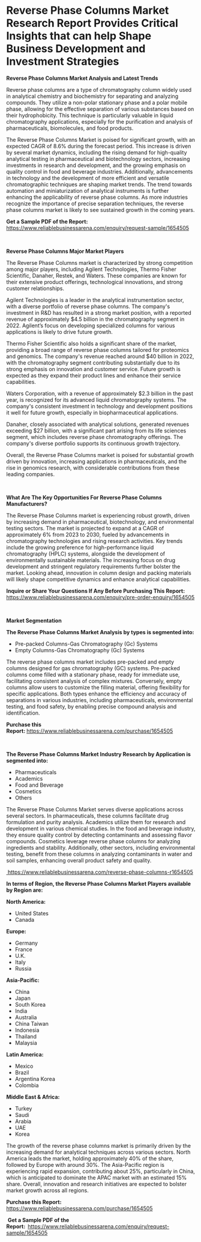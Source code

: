 <p><h1>Reverse Phase Columns Market Research Report Provides Critical Insights that can help Shape Business Development and Investment Strategies</h1></p><p><strong>Reverse Phase Columns Market Analysis and Latest Trends</strong></p>
<p><p>Reverse phase columns are a type of chromatography column widely used in analytical chemistry and biochemistry for separating and analyzing compounds. They utilize a non-polar stationary phase and a polar mobile phase, allowing for the effective separation of various substances based on their hydrophobicity. This technique is particularly valuable in liquid chromatography applications, especially for the purification and analysis of pharmaceuticals, biomolecules, and food products.</p><p>The Reverse Phase Columns Market is poised for significant growth, with an expected CAGR of 8.6% during the forecast period. This increase is driven by several market dynamics, including the rising demand for high-quality analytical testing in pharmaceutical and biotechnology sectors, increasing investments in research and development, and the growing emphasis on quality control in food and beverage industries. Additionally, advancements in technology and the development of more efficient and versatile chromatographic techniques are shaping market trends. The trend towards automation and miniaturization of analytical instruments is further enhancing the applicability of reverse phase columns. As more industries recognize the importance of precise separation techniques, the reverse phase columns market is likely to see sustained growth in the coming years.</p></p>
<p><strong>Get a Sample PDF of the Report:&nbsp;</strong> <a href="https://www.reliablebusinessarena.com/enquiry/request-sample/1654505?utm_campaign=2997&utm_medium=2&utm_source=Github&utm_content=ia&utm_term=16042025&utm_id=reverse-phase-columns">https://www.reliablebusinessarena.com/enquiry/request-sample/1654505</a></p>
<p>&nbsp;</p>
<p><strong>Reverse Phase Columns Major Market Players</strong></p>
<p><p>The Reverse Phase Columns market is characterized by strong competition among major players, including Agilent Technologies, Thermo Fisher Scientific, Danaher, Restek, and Waters. These companies are known for their extensive product offerings, technological innovations, and strong customer relationships.</p><p>Agilent Technologies is a leader in the analytical instrumentation sector, with a diverse portfolio of reverse phase columns. The company's investment in R&D has resulted in a strong market position, with a reported revenue of approximately $4.5 billion in the chromatography segment in 2022. Agilent’s focus on developing specialized columns for various applications is likely to drive future growth.</p><p>Thermo Fisher Scientific also holds a significant share of the market, providing a broad range of reverse phase columns tailored for proteomics and genomics. The company's revenue reached around $40 billion in 2022, with the chromatography segment contributing substantially due to its strong emphasis on innovation and customer service. Future growth is expected as they expand their product lines and enhance their service capabilities.</p><p>Waters Corporation, with a revenue of approximately $2.3 billion in the past year, is recognized for its advanced liquid chromatography systems. The company's consistent investment in technology and development positions it well for future growth, especially in biopharmaceutical applications.</p><p>Danaher, closely associated with analytical solutions, generated revenues exceeding $27 billion, with a significant part arising from its life sciences segment, which includes reverse phase chromatography offerings. The company's diverse portfolio supports its continuous growth trajectory.</p><p>Overall, the Reverse Phase Columns market is poised for substantial growth driven by innovation, increasing applications in pharmaceuticals, and the rise in genomics research, with considerable contributions from these leading companies.</p></p>
<p>&nbsp;</p>
<p><strong>What Are The Key Opportunities For Reverse Phase Columns Manufacturers?</strong></p>
<p><p>The Reverse Phase Columns market is experiencing robust growth, driven by increasing demand in pharmaceutical, biotechnology, and environmental testing sectors. The market is projected to expand at a CAGR of approximately 6% from 2023 to 2030, fueled by advancements in chromatography technologies and rising research activities. Key trends include the growing preference for high-performance liquid chromatography (HPLC) systems, alongside the development of environmentally sustainable materials. The increasing focus on drug development and stringent regulatory requirements further bolster the market. Looking ahead, innovation in column design and packing materials will likely shape competitive dynamics and enhance analytical capabilities.</p></p>
<p><strong>Inquire or Share Your Questions If Any Before Purchasing This Report:</strong> <a href="https://www.reliablebusinessarena.com/enquiry/pre-order-enquiry/1654505?utm_campaign=2997&utm_medium=2&utm_source=Github&utm_content=ia&utm_term=16042025&utm_id=reverse-phase-columns">https://www.reliablebusinessarena.com/enquiry/pre-order-enquiry/1654505</a></p>
<p>&nbsp;</p>
<p><strong>Market Segmentation</strong></p>
<p><strong>The Reverse Phase Columns Market Analysis by types is segmented into:</strong></p>
<p><ul><li>Pre-packed Columns-Gas Chromatography (Gc) Systems</li><li>Empty Columns-Gas Chromatography (Gc) Systems</li></ul></p>
<p><p>The reverse phase columns market includes pre-packed and empty columns designed for gas chromatography (GC) systems. Pre-packed columns come filled with a stationary phase, ready for immediate use, facilitating consistent analysis of complex mixtures. Conversely, empty columns allow users to customize the filling material, offering flexibility for specific applications. Both types enhance the efficiency and accuracy of separations in various industries, including pharmaceuticals, environmental testing, and food safety, by enabling precise compound analysis and identification.</p></p>
<p><strong>Purchase this Report:&nbsp;</strong><a href="https://www.reliablebusinessarena.com/purchase/1654505?utm_campaign=2997&utm_medium=2&utm_source=Github&utm_content=ia&utm_term=16042025&utm_id=reverse-phase-columns">https://www.reliablebusinessarena.com/purchase/1654505</a></p>
<p>&nbsp;</p>
<p><strong>The Reverse Phase Columns Market Industry Research by Application is segmented into:</strong></p>
<p><ul><li>Pharmaceuticals</li><li>Academics</li><li>Food and Beverage</li><li>Cosmetics</li><li>Others</li></ul></p>
<p><p>The Reverse Phase Columns Market serves diverse applications across several sectors. In pharmaceuticals, these columns facilitate drug formulation and purity analysis. Academics utilize them for research and development in various chemical studies. In the food and beverage industry, they ensure quality control by detecting contaminants and assessing flavor compounds. Cosmetics leverage reverse phase columns for analyzing ingredients and stability. Additionally, other sectors, including environmental testing, benefit from these columns in analyzing contaminants in water and soil samples, enhancing overall product safety and quality.</p></p>
<p><a href="https://www.reliablebusinessarena.com/reverse-phase-columns-r1654505?utm_campaign=2997&utm_medium=2&utm_source=Github&utm_content=ia&utm_term=16042025&utm_id=reverse-phase-columns">&nbsp;https://www.reliablebusinessarena.com/reverse-phase-columns-r1654505</a></p>
<p><strong>In terms of Region, the Reverse Phase Columns Market Players available by Region are:</strong></p>
<p>
    <p> <strong> North America: </strong>
        <ul>
            <li>United States</li>
            <li>Canada</li>
        </ul>
        </p> 
    <p> <strong> Europe: </strong>
        <ul>
            <li>Germany</li>
            <li>France</li>
            <li>U.K.</li>
            <li>Italy</li>
            <li>Russia</li>
        </ul>
        </p> 
    <p> <strong> Asia-Pacific: </strong>
        <ul>
            <li>China</li>
            <li>Japan</li>
            <li>South Korea</li>
            <li>India</li>
            <li>Australia</li>
            <li>China Taiwan</li>
            <li>Indonesia</li>
            <li>Thailand</li>
            <li>Malaysia</li>
        </ul>
        </p> 
    <p> <strong> Latin America: </strong>
        <ul>
            <li>Mexico</li>
            <li>Brazil</li>
            <li>Argentina Korea</li>
            <li>Colombia</li>
        </ul>
        </p> 
    <p> <strong> Middle East & Africa: </strong>
        <ul>
            <li>Turkey</li>
            <li>Saudi</li>
            <li>Arabia</li>
            <li>UAE</li>
            <li>Korea</li>
        </ul>
    </p>
    </p>
<p><p>The growth of the reverse phase columns market is primarily driven by the increasing demand for analytical techniques across various sectors. North America leads the market, holding approximately 40% of the share, followed by Europe with around 30%. The Asia-Pacific region is experiencing rapid expansion, contributing about 25%, particularly in China, which is anticipated to dominate the APAC market with an estimated 15% share. Overall, innovation and research initiatives are expected to bolster market growth across all regions.</p></p>
<p><strong>Purchase this Report: </strong><a href="https://www.reliablebusinessarena.com/purchase/1654505?utm_campaign=2997&utm_medium=2&utm_source=Github&utm_content=ia&utm_term=16042025&utm_id=reverse-phase-columns">https://www.reliablebusinessarena.com/purchase/1654505</a></p>
<p>&nbsp;<strong>Get a Sample PDF of the Report:&nbsp;&nbsp;</strong><a href="https://www.reliablebusinessarena.com/enquiry/request-sample/1654505?utm_campaign=2997&utm_medium=2&utm_source=Github&utm_content=ia&utm_term=16042025&utm_id=reverse-phase-columns">https://www.reliablebusinessarena.com/enquiry/request-sample/1654505</a></p>
<p><strong></strong></p>
<p><p></p><p></p><p></p></p>